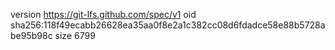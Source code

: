 version https://git-lfs.github.com/spec/v1
oid sha256:118f49ecabb26628ea35aa0f8e2a1c382cc08d6fdadce58e88b5728abe95b98c
size 6799

